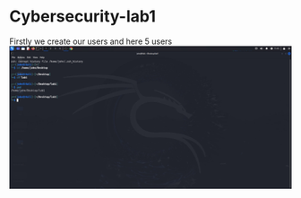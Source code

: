 # Cybersecurity-lab1
Firstly we create our users and here 5 users
![alt text](https://github.com/AlizadaUlvi/Cybersecurity-lab1/blob/de99a57cfdf935b5f90da92fd76c9a156c6f16ff/john.jpg)
